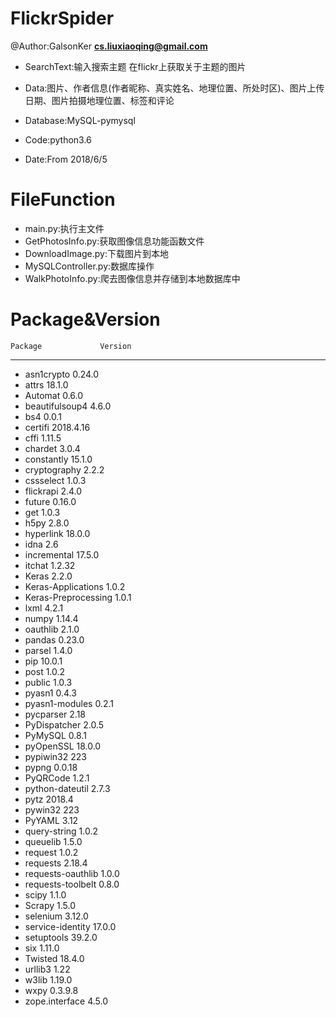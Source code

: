 FlickrSpider
==
@Author:GalsonKer
**cs.liuxiaoqing@gmail.com**

 - SearchText:输入搜索主题 在flickr上获取关于主题的图片
 
 - Data:图片、作者信息(作者昵称、真实姓名、地理位置、所处时区)、图片上传日期、图片拍摄地理位置、标签和评论
 
 - Database:MySQL-pymysql
 
 - Code:python3.6
 
 - Date:From 2018/6/5
 
FileFunction
==
 - main.py:执行主文件
 - GetPhotosInfo.py:获取图像信息功能函数文件
 - DownloadImage.py:下载图片到本地
 - MySQLController.py:数据库操作
 - WalkPhotoInfo.py:爬去图像信息并存储到本地数据库中
 
Package&Version
==
    Package             Version
------------------- -------------
 - asn1crypto          0.24.0
 - attrs               18.1.0
 - Automat             0.6.0
 - beautifulsoup4      4.6.0
 - bs4                 0.0.1
 - certifi             2018.4.16
 - cffi                1.11.5
 - chardet             3.0.4
 - constantly          15.1.0
 - cryptography        2.2.2
 - cssselect           1.0.3
 - flickrapi           2.4.0
 - future              0.16.0
 - get                 1.0.3
 - h5py                2.8.0
 - hyperlink           18.0.0
 - idna                2.6
 - incremental         17.5.0
 - itchat              1.2.32
 - Keras               2.2.0
 - Keras-Applications  1.0.2
 - Keras-Preprocessing 1.0.1
 - lxml                4.2.1
 - numpy               1.14.4
 - oauthlib            2.1.0
 - pandas              0.23.0
 - parsel              1.4.0
 - pip                 10.0.1
 - post                1.0.2
 - public              1.0.3
 - pyasn1              0.4.3
 - pyasn1-modules      0.2.1
 - pycparser           2.18
 - PyDispatcher        2.0.5
 - PyMySQL             0.8.1
 - pyOpenSSL           18.0.0
 - pypiwin32           223
 - pypng               0.0.18
 - PyQRCode            1.2.1
 - python-dateutil     2.7.3
 - pytz                2018.4
 - pywin32             223
 - PyYAML              3.12
 - query-string        1.0.2
 - queuelib            1.5.0
 - request             1.0.2
 - requests            2.18.4
 - requests-oauthlib   1.0.0
 - requests-toolbelt   0.8.0
 - scipy               1.1.0
 - Scrapy              1.5.0
 - selenium            3.12.0
 - service-identity    17.0.0
 - setuptools          39.2.0
 - six                 1.11.0
 - Twisted             18.4.0
 - urllib3             1.22
 - w3lib               1.19.0
 - wxpy                0.3.9.8
 - zope.interface      4.5.0
 
 
